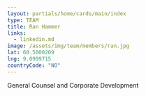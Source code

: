 ```yaml
---
layout: partials/home/cards/main/index
type: TEAM
title: Ran Hammer
links:
  - linkedin.md
image: /assets/img/team/members/ran.jpg
lat: 60.5000209
lng: 9.0999715
countryCode: "NO"
---
```


General Counsel and Corporate Development
